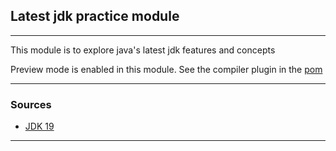 ## Latest jdk practice module

---

This module is to explore java's latest jdk features and concepts


Preview mode is enabled in this module. See the compiler plugin in the [pom](pom.xml)

---

### Sources

- [JDK 19](https://openjdk.java.net/projects/jdk/19/)

---
